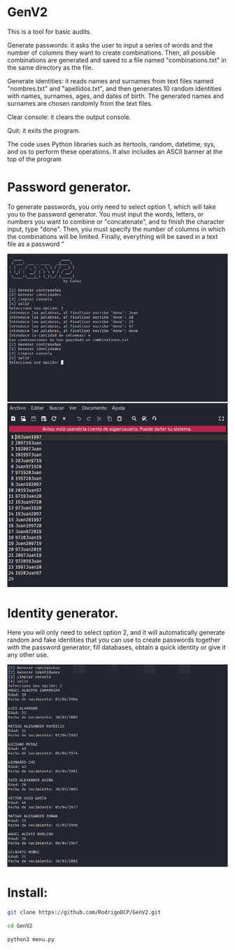 # GenV2
This is a tool for basic audits.

Generate passwords: it asks the user to input a series of words and the number of columns they want to create combinations. Then, all possible combinations are generated and saved to a file named "combinations.txt" in the same directory as the file.

Generate identities: it reads names and surnames from text files named "nombres.txt" and "apellidos.txt", and then generates 10 random identities with names, surnames, ages, and dates of birth. The generated names and surnames are chosen randomly from the text files.

Clear console: it clears the output console.

Quit: it exits the program.

The code uses Python libraries such as itertools, random, datetime, sys, and os to perform these operations. It also includes an ASCII banner at the top of the program

# Password generator.

To generate passwords, you only need to select option 1, which will take you to the password generator. You must input the words, letters, or numbers you want to combine or "concatenate", and to finish the character input, type "done". Then, you must specify the number of columns in which the combinations will be limited. Finally, everything will be saved in a text file as a password "

![Texto alternativo de la imagen](IMG/pass.PNG)
![Texto alternativo de la imagen](IMG/combi.PNG)


# Identity generator.

Here you will only need to select option 2, and it will automatically generate random and fake identities that you can use to create passwords together with the password generator, fill databases, obtain a quick identity or give it any other use.

![Texto alternativo de la imagen](IMG/user.PNG)

# Install:
```bash
git clone https://github.com/RodrigoDCP/GenV2.git 
```

```bash                              
cd GenV2
```

```bash
python3 menu.py
```


